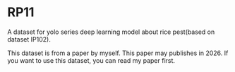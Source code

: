 # RP11
A dataset for yolo series deep learning model about rice pest(based on dataset IP102).



This dataset is from a paper by myself. This paper may publishes in 2026. If you want to use this dataset, you can read my paper first.
